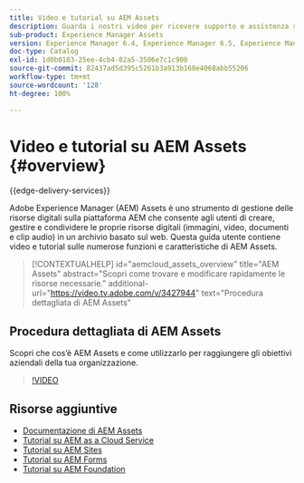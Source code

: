 ```yaml
---
title: Video e tutorial su AEM Assets
description: Guarda i nostri video per ricevere supporto e assistenza su AEM Asset.
sub-product: Experience Manager Assets
version: Experience Manager 6.4, Experience Manager 6.5, Experience Manager as a Cloud Service
doc-type: Catalog
exl-id: 1d0b0183-25ee-4cb4-82a5-3506e7c1c908
source-git-commit: 82437ad5d395c5261b3a913b168e4068abb55206
workflow-type: tm+mt
source-wordcount: '128'
ht-degree: 100%

---
```


# Video e tutorial su AEM Assets {#overview}

{{edge-delivery-services}}

Adobe Experience Manager (AEM) Assets è uno strumento di gestione delle risorse digitali sulla piattaforma AEM che consente agli utenti di creare, gestire e condividere le proprie risorse digitali (immagini, video, documenti e clip audio) in un archivio basato sul web. Questa guida utente contiene video e tutorial sulle numerose funzioni e caratteristiche di AEM Assets.

>[!CONTEXTUALHELP]
>id="aemcloud_assets_overview"
>title="AEM Assets"
>abstract="Scopri come trovare e modificare rapidamente le risorse necessarie."
>additional-url="https://video.tv.adobe.com/v/3427944" text="Procedura dettagliata di AEM Assets"

## Procedura dettagliata di AEM Assets

Scopri che cos’è AEM Assets e come utilizzarlo per raggiungere gli obiettivi aziendali della tua organizzazione.

>[!VIDEO](https://video.tv.adobe.com/v/3427944?learn=on)

<div id="recs-overview-body-1"></div>
<div id="recs-overview-body-2"></div>
<div id="recs-overview-body-3"></div>
<div id="recs-overview-body-4"></div>
<div id="recs-overview-body-5"></div>
<div id="recs-overview-body-6"></div>

## Risorse aggiuntive

* [Documentazione di AEM Assets](https://experienceleague.adobe.com/docs/experience-manager-65/assets/home.html?lang=it)
* [Tutorial su AEM as a Cloud Service](/help/cloud-service/overview.md)
* [Tutorial su AEM Sites](/help/sites/overview.md)
* [Tutorial su AEM Forms](/help/forms/overview.md)
* [Tutorial su AEM Foundation](/help/foundation/overview.md)

